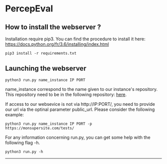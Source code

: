 # PercepEval #

## How to install the webserver ?

Installation require pip3.
You can find the procedure to install it here: https://docs.python.org/fr/3.6/installing/index.html

```
pip3 install -r requirements.txt
```

## Launching the webserver

```
python3 run.py name_instance IP PORT
```

name_instance correspond to the name given to our instance's repository.
This repository need to be in the following repository: [here](instances/).

If access to our websevice is not via http://IP:PORT/, you need to provide our url via the optinal parameter public_url.
Please consider the following example:
```
python3 run.py name_instance IP PORT -p https://monsupersite.com/tests/
```

For any information concerning run.py, you can get some help with the following flag -h.
```
python3 run.py -h
```

-------------------------------------------------
